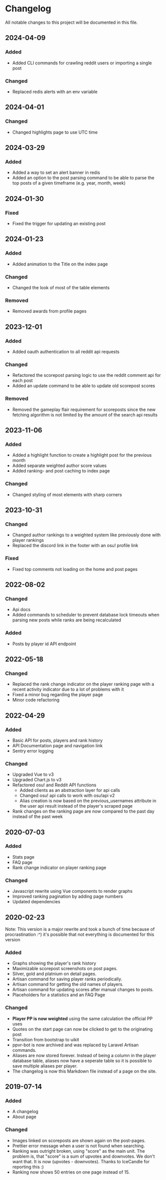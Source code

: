 # Changelog

All notable changes to this project will be documented in this file.

## 2024-04-09
### Added
- Added CLI commands for crawling reddit users or importing a single post

### Changed
- Replaced redis alerts with an env variable

## 2024-04-01
### Changed
- Changed highlights page to use UTC time

## 2024-03-29
### Added
- Added a way to set an alert banner in redis
- Added an option to the post parsing command to be able to parse the top posts of a given timeframe (e.g. year, month, week)

## 2024-01-30
### Fixed
- Fixed the trigger for updating an existing post 

## 2024-01-23
### Added
- Added animation to the Title on the index page

### Changed
- Changed the look of most of the table elements

### Removed
- Removed awards from profile pages

## 2023-12-01
### Added
- Added oauth authentication to all reddit api requests

### Changed
- Refactored the scorepost parsing logic to use the reddit comment api for each post
- Added an update command to be able to update old scorepost scores

### Removed
- Removed the gameplay flair requirement for scoreposts since the new fetching algorithm is not limited by the amount of the search api results

## 2023-11-06
### Added
- Added a highlight function to create a highlight post for the previous month
- Added separate weighted author score values
- Added ranking- and post caching to index page

### Changed
- Changed styling of most elements with sharp corners

## 2023-10-31
### Changed
- Changed author rankings to a weighted system like previously done with player rankings
- Replaced the discord link in the footer with an osu! profile link

### Fixed
- Fixed top comments not loading on the home and post pages

## 2022-08-02
### Changed
- Api docs
- Added commands to scheduler to prevent database lock timeouts when parsing new posts while ranks are being recalculated

### Added
- Posts by player id API endpoint

## 2022-05-18
### Changed
- Replaced the rank change indicator on the player ranking page with a recent activity indicator due to a lot of problems with it
- Fixed a minor bug regarding the player page
- Minor code refactoring

## 2022-04-29
### Added
- Basic API for posts, players and rank history
- API Documentation page and navigation link
- Sentry error logging

### Changed
- Upgraded Vue to v3
- Upgraded Chart.js to v3
- Refactored osu! and Reddit API functions
    - Added clients as an abstraction layer for api calls
    - Changed osu! api calls to work with osu!api v2
    - Alias creation is now based on the previous_usernames attribute in the user api result instead of the player's scraped page
- Rank changes on the ranking page are now compared to the past day instead of the past week

## 2020-07-03
### Added
- Stats page
- FAQ page
- Rank change indicator on player ranking page

### Changed
- Javascript rewrite using Vue components to render graphs
- Improved ranking pagination by adding page numbers
- Updated dependencies

## 2020-02-23
Note: This version is a major rewrite and took a bunch of time because of procrastination :^) it's possible that not everything is documented for this version

### Added
- Graphs showing the player's rank history
- Maximizable scorepost screenshots on post pages.
- Silver, gold and platnium on detail pages.
- Artisan command for saving player ranks periodically.
- Artisan command for getting the old names of players.
- Artisan command for updating scores after manual changes to posts.
- Placeholders for a statistics and an FAQ Page

### Changed
- **Player PP is now weighted** using the same calculation the official PP uses
- Quotes on the start page can now be clicked to get to the originating post
- Transition from bootstrap to uikit
- ppvr-bot is now archived and was replaced by Laravel Artisan commands.
- Aliases are now stored forever. Instead of being a column in the player database table, aliases now have a seperate table so it is possible to save multiple aliases per player.
- The changelog is now this Markdown file instead of a page on the site.


## 2019-07-14 

### Added
- A changelog
- About page

### Changed
- Images linked on scoreposts are shown again on the post-pages.
- Prettier error message when a user is not found when searching.
- Ranking was outright broken, using "score" as the main unit. The problem is, that "score" is a sum of upvotes and downvotes. We don't want that. It is now (upvotes - downvotes). Thanks to IceCandle for reporting this :)
- Ranking now shows 50 entries on one page instead of 15.


